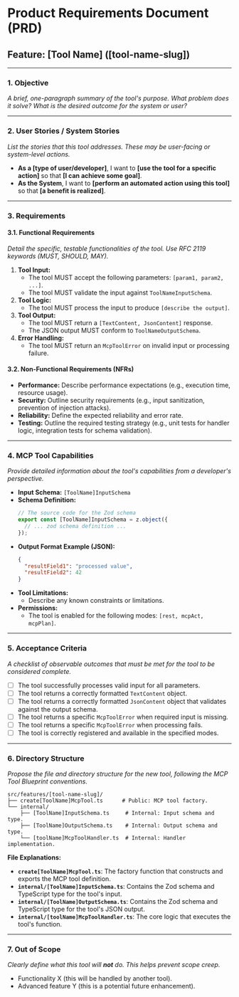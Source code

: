 # Product Requirements Document (PRD)

## Feature: [Tool Name] ([tool-name-slug])

---

### 1. Objective

_A brief, one-paragraph summary of the tool's purpose. What problem does it solve? What is the desired outcome for the system or user?_

---

### 2. User Stories / System Stories

_List the stories that this tool addresses. These may be user-facing or system-level actions._

- **As a [type of user/developer]**, I want to **[use the tool for a specific action]** so that **[I can achieve some goal]**.
- **As the System**, I want to **[perform an automated action using this tool]** so that **[a benefit is realized]**.

---

### 3. Requirements

#### 3.1. Functional Requirements

_Detail the specific, testable functionalities of the tool. Use RFC 2119 keywords (MUST, SHOULD, MAY)._

1.  **Tool Input:**
    - The tool MUST accept the following parameters: `[param1, param2, ...]`.
    - The tool MUST validate the input against `ToolNameInputSchema`.
2.  **Tool Logic:**
    - The tool MUST process the input to produce `[describe the output]`.
3.  **Tool Output:**
    - The tool MUST return a `[TextContent, JsonContent]` response.
    - The JSON output MUST conform to `ToolNameOutputSchema`.
4.  **Error Handling:**
    - The tool MUST return an `McpToolError` on invalid input or processing failure.

#### 3.2. Non-Functional Requirements (NFRs)

- **Performance:** Describe performance expectations (e.g., execution time, resource usage).
- **Security:** Outline security requirements (e.g., input sanitization, prevention of injection attacks).
- **Reliability:** Define the expected reliability and error rate.
- **Testing:** Outline the required testing strategy (e.g., unit tests for handler logic, integration tests for schema validation).

---

### 4. MCP Tool Capabilities

_Provide detailed information about the tool's capabilities from a developer's perspective._

- **Input Schema:** `[ToolName]InputSchema`
- **Schema Definition:**
  ```typescript
  // The source code for the Zod schema
  export const [ToolName]InputSchema = z.object({
    // ... zod schema definition ...
  });
  ```
- **Output Format Example (JSON):**
  ```json
  {
    "resultField1": "processed value",
    "resultField2": 42
  }
  ```
- **Tool Limitations:**
  - Describe any known constraints or limitations.
- **Permissions:**
  - The tool is enabled for the following modes: `[rest, mcpAct, mcpPlan]`.

---

### 5. Acceptance Criteria

_A checklist of observable outcomes that must be met for the tool to be considered complete._

- [ ] The tool successfully processes valid input for all parameters.
- [ ] The tool returns a correctly formatted `TextContent` object.
- [ ] The tool returns a correctly formatted `JsonContent` object that validates against the output schema.
- [ ] The tool returns a specific `McpToolError` when required input is missing.
- [ ] The tool returns a specific `McpToolError` when processing fails.
- [ ] The tool is correctly registered and available in the specified modes.

---

### 6. Directory Structure

_Propose the file and directory structure for the new tool, following the MCP Tool Blueprint conventions._

```
src/features/[tool-name-slug]/
├── create[ToolName]McpTool.ts      # Public: MCP tool factory.
└── internal/
    ├── [ToolName]InputSchema.ts     # Internal: Input schema and type.
    ├── [ToolName]OutputSchema.ts    # Internal: Output schema and type.
    └── [toolName]McpToolHandler.ts  # Internal: Handler implementation.
```

**File Explanations:**

- **`create[ToolName]McpTool.ts`**: The factory function that constructs and exports the MCP tool definition.
- **`internal/[ToolName]InputSchema.ts`**: Contains the Zod schema and TypeScript type for the tool's input.
- **`internal/[ToolName]OutputSchema.ts`**: Contains the Zod schema and TypeScript type for the tool's JSON output.
- **`internal/[toolName]McpToolHandler.ts`**: The core logic that executes the tool's function.

---

### 7. Out of Scope

_Clearly define what this tool will **not** do. This helps prevent scope creep._

- Functionality X (this will be handled by another tool).
- Advanced feature Y (this is a potential future enhancement).
